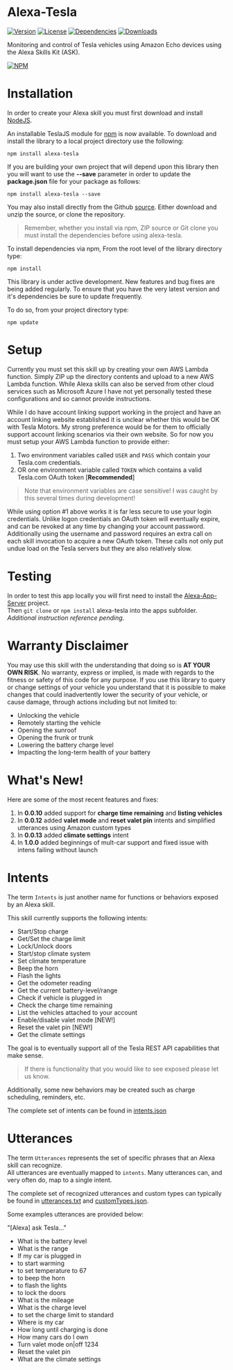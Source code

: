# Alexa-Tesla
[![Version](http://img.shields.io/npm/v/alexa-tesla.png)](https://www.npmjs.org/package/alexa-tesla)
[![License](https://img.shields.io/npm/l/alexa-tesla.svg)](https://github.com/mseminatore/alexa-tesla/blob/master/LICENSE)
[![Dependencies](https://david-dm.org/mseminatore/alexa-tesla.svg)](https://david-dm.org/mseminatore/alexa-tesla)
[![Downloads](https://img.shields.io/npm/dt/alexa-tesla.svg)](https://www.npmjs.org/package/alexa-tesla)

Monitoring and control of Tesla vehicles using Amazon Echo devices using the Alexa Skills Kit (ASK).

[![NPM](https://nodei.co/npm/alexa-tesla.png?downloads=true&downloadRank=true&stars=true)](https://nodei.co/npm/alexa-tesla/)

# Installation

In order to create your Alexa skill you must first download and install [NodeJS](http://nodejs.org).

An installable TeslaJS module for [npm](http://npmjs.org) is now available.  To download and install the library 
to a local project directory use the following:

    npm install alexa-tesla

If you are building your own project that will depend upon this library then you will want to use 
the **--save** parameter in order to update the **package.json** file for your package as follows:

    npm install alexa-tesla --save

You may also install directly from the Github [source](https://github.com/mseminatore/alexa-tesla).
Either download and unzip the source, or clone the repository.

>Remember, whether you install via npm, ZIP source or Git clone you must install the dependencies before using
>alexa-tesla.

To install dependencies via npm, From the root level of the library directory type:

    npm install

This library is under active development.  New features and bug fixes are being added
regularly.  To ensure that you have the very latest version and it's dependencies be sure to update frequently.

To do so, from your project directory type:

    npm update

# Setup

Currently you must set this skill up by creating your own AWS Lambda function.  Simply ZIP up the directory
contents and upload to a new AWS Lambda function.  While Alexa skills can also be served from other cloud
services such as Microsoft Azure I have not yet personally tested these configurations and so cannot 
provide instructions.

While I do have account linking support working in the project and have an account linking website established
it is unclear whether this would be OK with Tesla Motors.  My strong preference would be for them to 
officially support account linking scenarios via their own website.  So for now you must setup your 
AWS Lambda function to provide either:

1. Two environment variables called `USER` and `PASS` which contain your Tesla.com credentials.
2. OR one environment variable called `TOKEN` which contains a valid Tesla.com OAuth token [**Recommended**]

> Note that environment variables are case sensitive!  I was caught by this 
> several times during development!

While using option #1 above works it is far less secure to use your login 
credentials.  Unlike logon credentials an OAuth token will eventually expire,
and can be revoked at any time by changing your account password.  
Additionally using the username and password requires an extra call on each
skill invocation to acquire a new OAuth token.  These calls not only put undue 
load on the Tesla servers but they are also relatively slow.

# Testing

In order to test this app locally you will first need to install the 
[Alexa-App-Server](https://github.com/alexa-js/alexa-app-server) project.  
Then `git clone` or `npm install` alexa-tesla into the apps subfolder.
_Additional instruction reference pending_.

# Warranty Disclaimer

You may use this skill with the understanding that doing so is **AT YOUR OWN RISK**.
No warranty, express or implied, is made with regards to the fitness or safety of 
this code for any purpose.  If you use this library to query or change settings of 
your vehicle you understand that it is possible to make changes that could 
inadvertently lower the security of your vehicle, or cause damage, through actions 
including but not limited to:

* Unlocking the vehicle
* Remotely starting the vehicle
* Opening the sunroof
* Opening the frunk or trunk
* Lowering the battery charge level
* Impacting the long-term health of your battery

# What's New!

Here are some of the most recent features and fixes:

1. In **0.0.10** added support for **charge time remaining** and **listing vehicles**
2. In **0.0.12** added **valet mode** and **reset valet pin** intents and simplified utterances using Amazon custom types
3. In **0.0.13** added **climate settings** intent
4. In **1.0.0** added beginnings of mult-car support and fixed issue with intens failing without launch

# Intents

The term `Intents` is just another name for functions or behaviors exposed by an Alexa skill.

This skill currently supports the following intents:

* Start/Stop charge
* Get/Set the charge limit
* Lock/Unlock doors
* Start/stop climate system
* Set climate temperature
* Beep the horn
* Flash the lights
* Get the odometer reading
* Get the current battery-level/range
* Check if vehicle is plugged in
* Check the charge time remaining
* List the vehicles attached to your account
* Enable/disable valet mode [NEW!]
* Reset the valet pin [NEW!]
* Get the climate settings

The goal is to eventually support all of the Tesla REST API capabilities that make sense.

> If there is functionality that you would like to see exposed please let us know.

Additionally, some new behaviors may be created such as charge scheduling, reminders, etc.

The complete set of intents can be found in
[intents.json](https://github.com/mseminatore/alexa-tesla/blob/master/intents.json) 

# Utterances

The term `Utterances` represents the set of specific phrases that an Alexa skill can recognize.  
All utterances are eventually mapped to `intents`.  Many utterances can, and very often do, map 
to a single intent.

The complete set of recognized utterances and custom types can typically be found in 
[utterances.txt](https://github.com/mseminatore/alexa-tesla/blob/master/utterances.txt) 
and [customTypes.json](https://github.com/mseminatore/alexa-tesla/blob/master/customTypes.json).

Some examples utterances are provided below:

"[Alexa] ask Tesla..."

* What is the battery level
* What is the range
* If my car is plugged in
* to start warming
* to set temperature to 67
* to beep the horn
* to flash the lights
* to lock the doors
* What is the mileage
* What is the charge level
* to set the charge limit to standard
* Where is my car
* How long until charging is done
* How many cars do I own
* Turn valet mode on|off 1234
* Reset the valet pin
* What are the climate settings